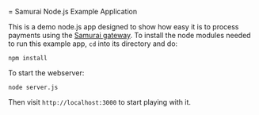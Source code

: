 = Samurai Node.js Example Application

This is a demo node.js app designed to show how easy it is to process
payments using the [Samurai gateway](http://samurai.feefighters.com). To install
the node modules needed to run this example app, `cd` into its directory
and do:

	npm install

To start the webserver:

	node server.js

Then visit `http://localhost:3000` to start playing with it.

